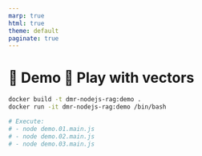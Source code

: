 ```yaml
---
marp: true
html: true
theme: default
paginate: true
---
```

<style>
.dodgerblue {
  color: dodgerblue;
}
</style>
# 🚀 Demo 🧮 Play with vectors

```bash
docker build -t dmr-nodejs-rag:demo .
docker run -it dmr-nodejs-rag:demo /bin/bash

# Execute: 
# - node demo.01.main.js
# - node demo.02.main.js
# - node demo.03.main.js
```
